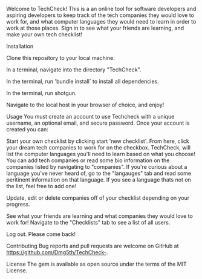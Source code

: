 Welcome to TechCheck! This is a an online tool for software developers and aspiring developers to keep track of the tech companies they would love to work for, and what computer languages they would need to learn in order to work at those places.  Sign in to see what your friends are learning, and make your own tech checklist!

Installation

Clone this repository to your local machine.

In a terminal, navigate into the directory "TechCheck".

In the terminal, run 'bundle install` to install all dependencies.

In the terminal, run shotgun.

Navigate to the local host in your browser of choice, and enjoy!

Usage
You must create an account to use Techcheck with a unique username, an optional email, and secure password. Once your account is created you can:

Start your own checklist by clicking start 'new checklist'. From here, click your dream tech companies to work for on the checkbox. TechCheck, will list the computer languages you'll need to learn based on what you choose! You can add tech companies or read some bio information on the companies listed by navigating to "companies". If you're curious about a language you've never heard of, go to the "langauges" tab and read some peritinent information on that language. If you see a language thats not on the list, feel free to add one!

Update, edit or delete companies off of your checklist depending on your progress.

See what your friends are learning and what companies they would love to work for! Navigate to the "Checklists" tab to see a list of all users. 

Log out. Please come back!

Contributing
Bug reports and pull requests are welcome on GitHub at https://github.com/Dmg5th/TechCheck-.

License
The gem is available as open source under the terms of the MIT License.